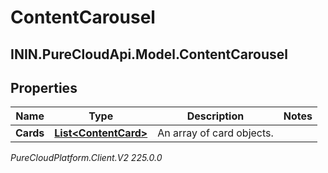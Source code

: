 # ContentCarousel

## ININ.PureCloudApi.Model.ContentCarousel

## Properties

|Name | Type | Description | Notes|
|------------ | ------------- | ------------- | -------------|
| **Cards** | [**List&lt;ContentCard&gt;**](ContentCard) | An array of card objects. | |



_PureCloudPlatform.Client.V2 225.0.0_

